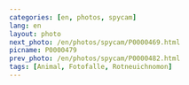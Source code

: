 ```yaml
---
categories: [en, photos, spycam]
lang: en
layout: photo
next_photo: /en/photos/spycam/P0000469.html
picname: P0000479
prev_photo: /en/photos/spycam/P0000482.html
tags: [Animal, Fotofalle, Rotneuichnomon]
---
```

